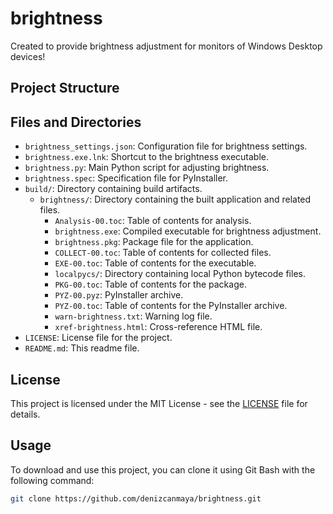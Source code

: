 # brightness

Created to provide brightness adjustment for monitors of Windows Desktop devices!

## Project Structure

## Files and Directories

- `brightness_settings.json`: Configuration file for brightness settings.
- `brightness.exe.lnk`: Shortcut to the brightness executable.
- `brightness.py`: Main Python script for adjusting brightness.
- `brightness.spec`: Specification file for PyInstaller.
- `build/`: Directory containing build artifacts.
  - `brightness/`: Directory containing the built application and related files.
    - `Analysis-00.toc`: Table of contents for analysis.
    - `brightness.exe`: Compiled executable for brightness adjustment.
    - `brightness.pkg`: Package file for the application.
    - `COLLECT-00.toc`: Table of contents for collected files.
    - `EXE-00.toc`: Table of contents for the executable.
    - `localpycs/`: Directory containing local Python bytecode files.
    - `PKG-00.toc`: Table of contents for the package.
    - `PYZ-00.pyz`: PyInstaller archive.
    - `PYZ-00.toc`: Table of contents for the PyInstaller archive.
    - `warn-brightness.txt`: Warning log file.
    - `xref-brightness.html`: Cross-reference HTML file.
- `LICENSE`: License file for the project.
- `README.md`: This readme file.

## License

This project is licensed under the MIT License - see the [LICENSE](LICENSE) file for details.

## Usage

To download and use this project, you can clone it using Git Bash with the following command:

```bash
git clone https://github.com/denizcanmaya/brightness.git